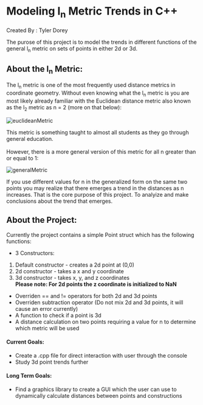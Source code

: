 # Modeling l<sub>n</sub>  Metric Trends in C++

Created By : Tyler Dorey

The purose of this project is to model the trends in different functions of the general l<sub>n</sub> metric on sets of points in either 2d or 3d.  

## About the l<sub>n</sub> Metric:
The l<sub>n</sub> metric is one of the most frequently used distance metrics in coordinate geometry.  Without even knowing what the l<sub>n</sub> metric is you are most likely already familiar with the Euclidean distance metric also known as the l<sub>2</sub> metric as n = 2 (more on that below):

![euclideanMetric](https://user-images.githubusercontent.com/98759325/154756299-64f8fe4b-8497-482a-9b68-be89b83dac70.JPG)

This metric is something taught to almost all students as they go through general education.  
<br/>However, there is a more general version of this metric for all n greater than or equal to 1:

![generalMetric](https://user-images.githubusercontent.com/98759325/154756680-e0dde418-674d-4c95-8de9-9fcfc5bd0515.JPG)

If you use different values for n in the generalized form on the same two points you may realize that there emerges a trend in the distances as n increases.  That is the core purpose of this project.  To analyize and make conclusions about the trend that emerges.

## About the Project:

Currently the project contains a simple Point struct which has the following functions:
- 3 Constructors:
1) Default constructor - creates a 2d point at (0,0)
2) 2d constructor - takes a x and y coordinate
3) 3d constructor - takes x, y, and z coordinates
<br />**Please note:  For 2d points the z coordinate is initialized to NaN**
- Overriden == and != operators for both 2d and 3d points
- Overriden subtraction operator (Do not mix 2d and 3d points, it will cause an error currently)
- A function to check if a point is 3d
- A distance calculation on two points requiring a value for n to determine which metric will be used

#### Current Goals:
- Create a .cpp file for direct interaction with user through the console
- Study 3d point trends further

#### Long Term Goals: 
- Find a graphics library to create a GUI which the user can use to dynamically calculate distances between points and constructions 
